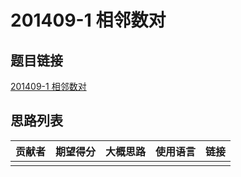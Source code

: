 # 201409-1 相邻数对

## 题目链接

[201409-1 相邻数对](http://118.190.20.162/view.page?gpid=T16)

## 思路列表

| 贡献者 | 期望得分 | 大概思路 | 使用语言 | 链接 |
| :-: | :-: | :-: | :-: | :-: | 
|  |  |  |  |  |

